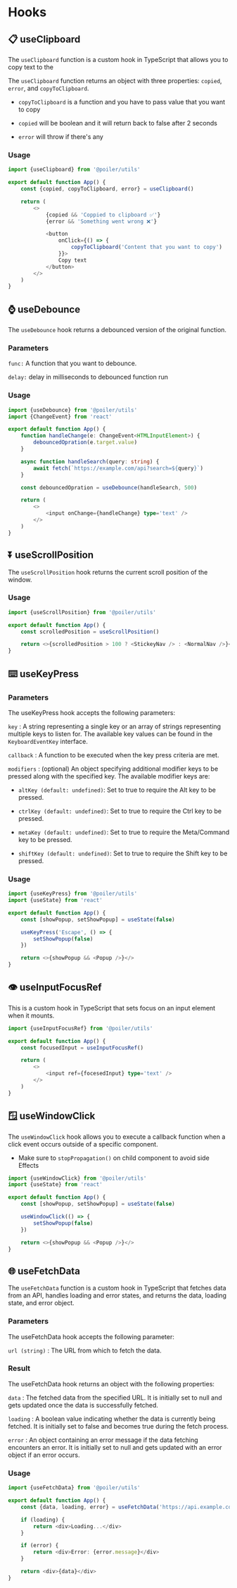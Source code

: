 # Hooks

## 📋 useClipboard

The `useClipboard` function is a custom hook in TypeScript that allows you to copy text to the

The `useClipboard` function returns an object with three properties: `copied`, `error`, and
`copyToClipboard`.

- `copyToClipboard` is a function and you have to pass value that you want to copy

- `copied` will be boolean and it will return back to false after 2 seconds

- `error` will throw if there's any

### Usage

```typescript
import {useClipboard} from '@poiler/utils'

export default function App() {
	const {copied, copyToClipboard, error} = useClipboard()

	return (
		<>
			{copied && 'Coppied to clipboard ✅'}
			{error && 'Something went wrong ❌'}

			<button
				onClick={() => {
					copyToClipboard('Content that you want to copy')
				}}>
				Copy text
			</button>
		</>
	)
}
```

## ⌚ useDebounce

The `useDebounce` hook returns a debounced version of the original function.

### Parameters

`func:` A function that you want to debounce.

`delay:` delay in milliseconds to debounced function run

### Usage

```typescript
import {useDebounce} from '@poiler/utils'
import {ChangeEvent} from 'react'

export default function App() {
	function handleChange(e: ChangeEvent<HTMLInputElement>) {
		debouncedOpration(e.target.value)
	}

	async function handleSearch(query: string) {
		await fetch(`https://example.com/api?search=${query}`)
	}

	const debouncedOpration = useDebounce(handleSearch, 500)

	return (
		<>
			<input onChange={handleChange} type='text' />
		</>
	)
}
```

## ⏬ useScrollPosition

The `useScrollPosition` hook returns the current scroll position of the window.

### Usage

```typescript
import {useScrollPosition} from '@poiler/utils'

export default function App() {
	const scrolledPosition = useScrollPosition()

	return <>{scrolledPosition > 100 ? <StickeyNav /> : <NormalNav />}</>
}
```

## ⌨️ useKeyPress

### Parameters

The useKeyPress hook accepts the following parameters:

`key` : A string representing a single key or an array of strings representing multiple keys to listen for. The available key values can be found in the `KeyboardEventKey` interface.

`callback` : A function to be executed when the key press criteria are met.

`modifiers` : (optional) An object specifying additional modifier keys to be pressed along with the specified key. The available modifier keys are:

- `altKey (default: undefined)`: Set to true to require the Alt key to be pressed.

- `ctrlKey (default: undefined)`: Set to true to require the Ctrl key to be pressed.

- `metaKey (default: undefined)`: Set to true to require the Meta/Command key to be pressed.

- `shiftKey (default: undefined)`: Set to true to require the Shift key to be pressed.

### Usage

```typescript
import {useKeyPress} from '@poiler/utils'
import {useState} from 'react'

export default function App() {
	const [showPopup, setShowPopup] = useState(false)

	useKeyPress('Escape', () => {
		setShowPopup(false)
	})

	return <>{showPopup && <Popup />}</>
}
```

## 👁️ useInputFocusRef

This is a custom hook in TypeScript that sets focus on an input element when it mounts.

```typescript
import {useInputFocusRef} from '@poiler/utils'

export default function App() {
	const focusedInput = useInputFocusRef()

	return (
		<>
			<input ref={focesedInput} type='text' />
		</>
	)
}
```

## 🪟 useWindowClick

The `useWindowClick` hook allows you to execute a callback function when a click event occurs outside of a specific component.

- Make sure to `stopPropagation()` on child component to avoid side Effects

```typescript
import {useWindowClick} from '@poiler/utils'
import {useState} from 'react'

export default function App() {
	const [showPopup, setShowPopup] = useState(false)

	useWindowClick(() => {
		setShowPopup(false)
	})

	return <>{showPopup && <Popup />}</>
}
```

## 🌐 useFetchData

The `useFetchData` function is a custom hook in TypeScript that fetches data from an API, handles loading and error states, and returns the data, loading state, and error object.

### Parameters

The useFetchData hook accepts the following parameter:

`url (string)` : The URL from which to fetch the data.

### Result

The useFetchData hook returns an object with the following properties:

`data` : The fetched data from the specified URL. It is initially set to null and gets updated once the data is successfully fetched.

`loading` : A boolean value indicating whether the data is currently being fetched. It is initially set to false and becomes true during the fetch process.

`error` : An object containing an error message if the data fetching encounters an error. It is initially set to null and gets updated with an error object if an error occurs.

### Usage

```typescript
import {useFetchData} from '@poiler/utils'

export default function App() {
	const {data, loading, error} = useFetchData('https://api.example.com/data')

	if (loading) {
		return <div>Loading...</div>
	}

	if (error) {
		return <div>Error: {error.message}</div>
	}

	return <div>{data}</div>
}
```
